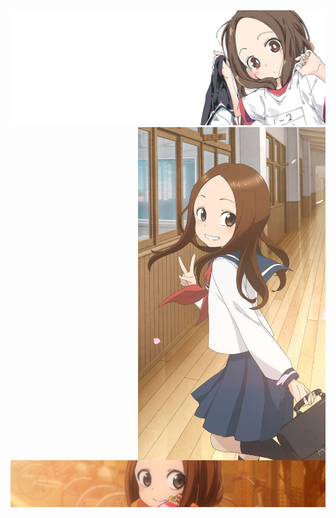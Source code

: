<img src="./images/wide-banner.jpg">

<img src="./images/long-banner.jpg" width="300" align="right">

<img src="./images/about.jpg" width="650">
